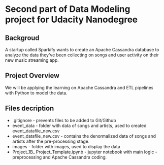# Second part of Data Modeling project for Udacity Nanodegree

## Backgroud
A startup called Sparkify wants to create an Apache Cassandra database to analyze the data they've been collecting on songs and user activity on their new music streaming app.

## Project Overview
We will be applying the learning on Apache Cassandra and ETL pipelines with Python to model the data.

## Files decription
- .gitignore - prevents files to be added to Git/Github
- event_data - folder with data of songs and artists, used to created event_datafile_new.csv
- event_datafile_new.csv - contains the denormalized data of songs and artists after the pre-processing stage.
- images - folder with images, used to display the data
- Project_1B_ Project_Template.ipynb - jupyter notebook with main logic - preprocessing and Apache Cassandra coding. 
